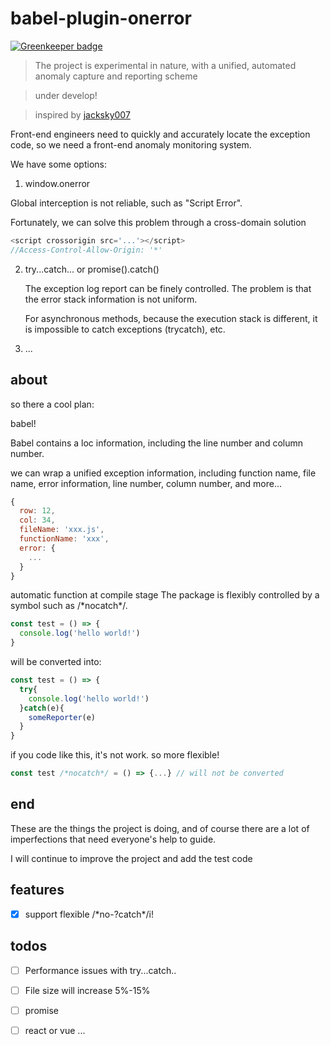 # babel-plugin-onerror

[![Greenkeeper badge](https://badges.greenkeeper.io/cbbfcd/babel-plugin-onerror.svg)](https://greenkeeper.io/)

> The project is experimental in nature, with a unified, automated anomaly capture and reporting scheme

> under develop!

> inspired by [jacksky007](https://myslide.cn/slides/1031)


Front-end engineers need to quickly and accurately locate the exception code, so we need a front-end anomaly monitoring system.

We have some options:

1. window.onerror

  Global interception is not reliable, such as "Script Error".
  
  Fortunately, we can solve this problem through a cross-domain solution

  ```js
  <script crossorigin src='...'></script>
  //Access-Control-Allow-Origin: '*'
  ```

2. try...catch...  or promise().catch()

   The exception log report can be finely controlled. The problem is that the error stack information is not uniform. 
   
   For asynchronous methods, because the execution stack is different, it is impossible to catch exceptions (trycatch), etc.
  
3. ...

## about

so there a cool plan:

babel!

Babel contains a loc information, including the line number and column number.

we can wrap a unified exception information, including function name, file name, error information, line number, column number, and more... 

```js
{
  row: 12,
  col: 34,
  fileName: 'xxx.js',
  functionName: 'xxx',
  error: {
    ...
  }
}
```

automatic function at compile stage The package is flexibly controlled by a symbol such as /\*nocatch\*/.

```js
const test = () => {
  console.log('hello world!')
}
```

will be converted into:

```js
const test = () => {
  try{
    console.log('hello world!')
  }catch(e){
    someReporter(e)
  }
}
```

if you code like this, it's not work. so more flexible!

```js
const test /*nocatch*/ = () => {...} // will not be converted
```

## end

These are the things the project is doing, and of course there are a lot of imperfections that need everyone's help to guide.

I will continue to improve the project and add the test code

## features

- [x] support flexible /\*no-?catch\*/i! 

## todos

- [ ] Performance issues with try...catch..

- [ ] File size will increase 5%-15%

- [ ] promise

- [ ] react or vue ...
